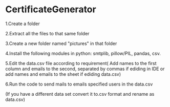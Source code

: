 # CertificateGenerator
1.Create a folder

2.Extract all the files to that same folder 

3.Create a new folder named "pictures" in that folder

4.Install the following modules in python:
  smtplib, pillow/PIL, pandas, csv.
  
5.Edit the data.csv file according to requirement( Add names to the first column and emails to the second, separated by commas if ediding in IDE or add names and emails to the sheet if ediding data.csv)

6.Run the code to send mails to emails specified users in the data.csv

(If you have a different data set convert it to.csv format and rename as data.csv) 
  
